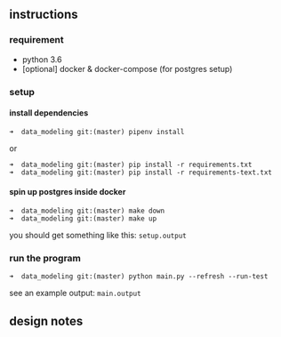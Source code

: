 ## instructions

### requirement
- python 3.6
- [optional] docker & docker-compose (for postgres setup)

### setup

#### install dependencies
```
➜  data_modeling git:(master) pipenv install
```

or
```
➜  data_modeling git:(master) pip install -r requirements.txt
➜  data_modeling git:(master) pip install -r requirements-text.txt
```

#### spin up postgres inside docker
```
➜  data_modeling git:(master) make down
➜  data_modeling git:(master) make up
```

you should get something like this: `setup.output`

### run the program

```
➜  data_modeling git:(master) python main.py --refresh --run-test
```

see an example output: `main.output`

## design notes
